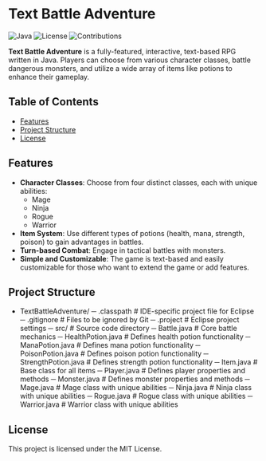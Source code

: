 # Text Battle Adventure

![Java](https://img.shields.io/badge/Java-11%2B-blue) 
![License](https://img.shields.io/badge/license-MIT-green)
![Contributions](https://img.shields.io/badge/contributions-welcome-brightgreen)

**Text Battle Adventure** is a fully-featured, interactive, text-based RPG written in Java. Players can choose from various character classes, battle dangerous monsters, and utilize a wide array of items like potions to enhance their gameplay.

## Table of Contents

- [Features](#features)
- [Project Structure](#project-structure)
- [License](#license)

## Features

- **Character Classes**: Choose from four distinct classes, each with unique abilities:
  - Mage
  - Ninja
  - Rogue
  - Warrior
- **Item System**: Use different types of potions (health, mana, strength, poison) to gain advantages in battles.
- **Turn-based Combat**: Engage in tactical battles with monsters.
- **Simple and Customizable**: The game is text-based and easily customizable for those who want to extend the game or add features.

## Project Structure

- TextBattleAdventure/
  ─ .classpath              # IDE-specific project file for Eclipse
  ─ .gitignore              # Files to be ignored by Git
  ─ .project                # Eclipse project settings
  ─ src/                    # Source code directory
    ─ Battle.java         # Core battle mechanics
    ─ HealthPotion.java   # Defines health potion functionality
    ─ ManaPotion.java     # Defines mana potion functionality
    ─ PoisonPotion.java   # Defines poison potion functionality
    ─ StrengthPotion.java # Defines strength potion functionality
    ─ Item.java           # Base class for all items
    ─ Player.java         # Defines player properties and methods
    ─ Monster.java        # Defines monster properties and methods
    ─ Mage.java           # Mage class with unique abilities
    ─ Ninja.java          # Ninja class with unique abilities
    ─ Rogue.java          # Rogue class with unique abilities
    ─ Warrior.java        # Warrior class with unique abilities

## License

This project is licensed under the MIT License.


